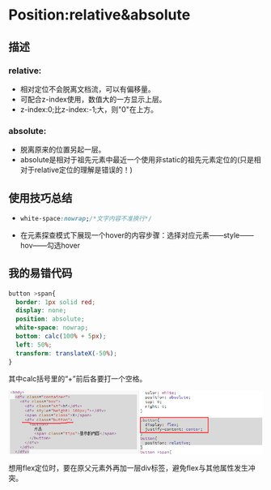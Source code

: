 # Position:relative&absolute

## 描述

### relative:

* 相对定位不会脱离文档流，可以有偏移量。
* 可配合z-index使用，数值大的一方显示上层。
* z-index:0;比z-index:-1;大，则"0"在上方。
  
### absolute:

* 脱离原来的位置另起一层。
* absolute是相对于祖先元素中最近一个使用非static的祖先元素定位的(只是相对于relative定位的理解是错误的！)

## 使用技巧总结

* ```css
  white-space:nowrap;/*文字内容不准换行*/
  ```
* 在元素探查模式下展现一个hover的内容步骤：选择对应元素——style——hov——勾选hover

## 我的易错代码

```css
button >span{
  border: 1px solid red;
  display: none;
  position: absolute;
  white-space: nowrap;
  bottom: calc(100% + 5px);
  left: 50%;
  transform: translateX(-50%);
}
```
其中calc括号里的“+”前后各要打一个空格。

![flex定位](426.png)

想用flex定位时，要在原父元素外再加一层div标签，避免flex与其他属性发生冲突。
  